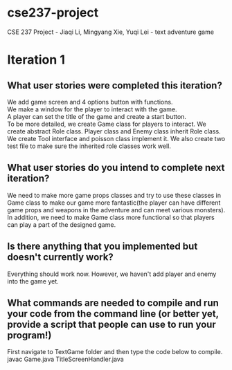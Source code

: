 # cse237-project

CSE 237 Project - Jiaqi Li, Mingyang Xie, Yuqi Lei - text adventure game

# Iteration 1

## What user stories were completed this iteration?

We add game screen and 4 options button with functions. <br />
We make a window for the player to interact with the game. <br />
A player can set the title of the game and create a start button. <br />
To be more detailed, we create Game class for players to interact. We create abstract Role class. Player class and Enemy class inherit Role class. We create Tool interface and poisson class implement it. We also create two test file to make sure the inherited role classes work well.

## What user stories do you intend to complete next iteration?
We need to make more game props classes and try to use these classes in Game class to make our game more fantastic(the player can have different game props and weapons in the adventure and can meet various monsters). In addition, we need to make Game class more functional so that players can play a part of the designed game.
## Is there anything that you implemented but doesn't currently work?
Everything should work now. However, we haven't add player and enemy into the game yet.

## What commands are needed to compile and run your code from the command line (or better yet, provide a script that people can use to run your program!)
 First navigate to TextGame folder and then type the code below to compile. <br />
 javac Game.java TitleScreenHandler.java
